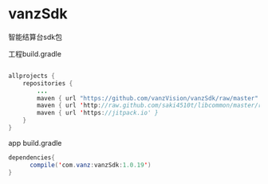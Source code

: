 # vanzSdk
智能结算台sdk包

工程build.gradle
```Java

allprojects {
    repositories {
        ...
        maven { url "https://github.com/vanzVision/vanzSdk/raw/master" }
        maven { url 'http://raw.github.com/saki4510t/libcommon/master/repository/' }
        maven { url 'https://jitpack.io' }
    }
}
```

app build.gradle
```Java
dependencies{
      compile('com.vanz:vanzSdk:1.0.19')
}
```
